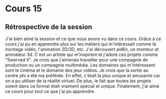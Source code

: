 # Cours 15
## Rétrospective de la session
J'ai bien aimé la session et ce que nous avons vu dans ce cours. Grâce à ce cours j'ai pu en apprendre plus sur les métiers qui m'intéressait comme le montage vidéo, l'animation 2D/3D, etc. J'ai découvert aid6n, un monteur et animateur 3d. C'est un artiste qui m'inspirent et j'adore ces projets comme "Swerved it". Je crois que j'aimerais travailler pour une compagnie de production ou un compagnie multimédia. Les domaines qui m'intéressent sont le cinéma et le domaine des jeux vidéos. Je crois que la sortie au centre phi a été ma préférée. En effet, c'était la plus unique et amusante car on a pu utiliser de la réalité virtuel. De plus, le fait que toutes les projets soient dans ce format était vraiment spécial et unique. Finalement, j'ai aimé ce cours pour tout ce que j'ai pu apprendre.